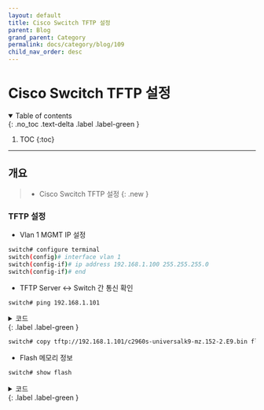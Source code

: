 ```yaml
---
layout: default
title: Cisco Swcitch TFTP 설정
parent: Blog
grand_parent: Category
permalink: docs/category/blog/109
child_nav_order: desc
---
```


# Cisco Swcitch TFTP 설정
<details open markdown="block">
  <summary>
    Table of contents
  </summary>
  {: .no_toc .text-delta .label .label-green }
  
1. TOC
{:toc}

</details>

---

## 개요

> - Cisco Swcitch TFTP 설정
{: .new }

### TFTP 설정

- Vlan 1 MGMT IP 설정

```bash
switch# configure terminal
switch(config)# interface vlan 1
switch(config-if)# ip address 192.168.1.100 255.255.255.0
switch(config-if)# end
```

- TFTP Server ↔ Switch 간 통신 확인

```bash
switch# ping 192.168.1.101
```

<details markdown="block">
  <summary>
    코드
  </summary>
  {: .text-delta }
  
```bash

Type escape sequence to abort.
Sending 5, 100-byte ICMP Echos to 192.168.1.101, timeout is 2 seconds:
!!!!!
Success rate is 100 percent (5/5), round-trip min/avg/max = 1/2/8 ms
```

</details>
{: .label .label-green }

```bash
switch# copy tftp://192.168.1.101/c2960s-universalk9-mz.152-2.E9.bin flash:
```

- Flash 메모리 정보

```bash
switch# show flash
```

<details markdown="block">
  <summary>
    코드
  </summary>
  {: .text-delta }
  
```bash

Directory of flash:/

    2  -rwx        1156   Mar 1 1993 09:11:31 +09:00  vlan.dat.renamed
    3  -rwx        3576   Jan 2 2006 09:09:55 +09:00  private-config.text
    4  -rwx        2447   Mar 1 1993 09:08:02 +09:00  config.text.renamed
    5  -rwx         856   Jan 2 2006 09:00:42 +09:00  vlan.dat
    6  -rwx           5   Mar 1 1993 09:08:02 +09:00  private-config.text.renamed
    8  drwx         512   Mar 1 1993 09:14:27 +09:00  c2960s-universalk9-mz.122-55.SE7
   12  -rwx        2072   Jan 2 2006 09:10:33 +09:00  multiple-fs
   10  -rwx    16800768   Nov 4 2023 05:16:35 +09:00  c2960s-universalk9-mz.152-2.E9.bin
   11  -rwx        7720   Jan 2 2006 09:09:55 +09:00  config.text

57931776 bytes total (29901312 bytes free)
```

</details>
{: .label .label-green }

